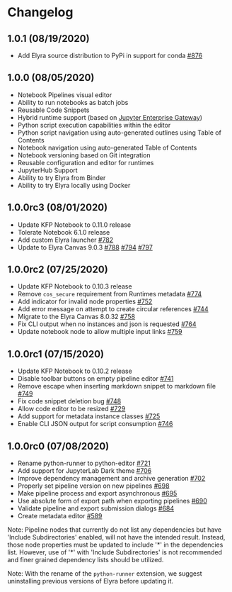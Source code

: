# Changelog

## 1.0.1 (08/19/2020)

- Add Elyra source distribution to PyPi in support for conda [#876](https://github.com/elyra-ai/elyra/pull/876)

## 1.0.0 (08/05/2020)

- Notebook Pipelines visual editor
- Ability to run notebooks as batch jobs
- Reusable Code Snippets
- Hybrid runtime support (based on [Jupyter Enterprise Gateway](https://github.com/jupyter/enterprise_gateway))
- Python script execution capabilities within the editor
- Python script navigation using auto-generated outlines using Table of Contents
- Notebook navigation using auto-generated Table of Contents
- Notebook versioning based on Git integration
- Reusable configuration and editor for runtimes
- JupyterHub Support
- Ability to try Elyra from Binder
- Ability to try Elyra locally using Docker

## 1.0.0rc3 (08/01/2020)

- Update KFP Notebook to 0.11.0 release
- Tolerate Notebook 6.1.0 release
- Add custom Elyra launcher [#782](https://github.com/elyra-ai/elyra/issues/782)
- Update to Elyra Canvas 9.0.3 [#788](https://github.com/elyra-ai/elyra/issues/788) [#794](https://github.com/elyra-ai/elyra/issues/794) [#797](https://github.com/elyra-ai/elyra/issues/797) 

## 1.0.0rc2 (07/25/2020)

- Update KFP Notebook to 0.10.3 release
- Remove `cos_secure` requirement from Runtimes metadata [#774](https://github.com/elyra-ai/elyra/issues/774)
- Add indicator for invalid node properties [#752](https://github.com/elyra-ai/elyra/issues/752)
- Add error message on attempt to create circular references [#744](https://github.com/elyra-ai/elyra/issues/744)
- Migrate to the Elyra Canvas 8.0.32  [#758](https://github.com/elyra-ai/elyra/issues/758)
- Fix CLI output when no instances and json is requested  [#764](https://github.com/elyra-ai/elyra/issues/764)
- Update notebook node to allow multiple input links  [#759](https://github.com/elyra-ai/elyra/issues/759)

## 1.0.0rc1 (07/15/2020)

- Update KFP Notebook to 0.10.2 release
- Disable toolbar buttons on empty pipeline editor [#741](https://github.com/elyra-ai/elyra/issues/741)
- Remove escape when inserting markdown snippet to markdown file [#749](https://github.com/elyra-ai/elyra/issues/749)
- Fix code snippet deletion bug [#748](https://github.com/elyra-ai/elyra/issues/748)
- Allow code editor to be resized [#729](https://github.com/elyra-ai/elyra/issues/729)
- Add support for metadata instance classes [#725](https://github.com/elyra-ai/elyra/issues/725)
- Enable CLI JSON output for script consumption [#746](https://github.com/elyra-ai/elyra/issues/746)

## 1.0.0rc0 (07/08/2020)

- Rename python-runner to python-editor [#721](https://github.com/elyra-ai/elyra/issues/721)
- Add support for JupyterLab Dark theme [#706](https://github.com/elyra-ai/elyra/issues/706)
- Improve dependency management and archive generation [#702](https://github.com/elyra-ai/elyra/issues/702)
- Properly set pipeline version on new pipelines [#698](https://github.com/elyra-ai/elyra/issues/698)
- Make pipeline process and export asynchronous [#695](https://github.com/elyra-ai/elyra/issues/695)
- Use absolute form of export path when exporting pipelines [#690](https://github.com/elyra-ai/elyra/issues/690)
- Validate pipeline and export submission dialogs [#684](https://github.com/elyra-ai/elyra/issues/684)
- Create metadata editor [#589](https://github.com/elyra-ai/elyra/issues/589)

Note: Pipeline nodes that currently do not list any dependencies but have 'Include Subdirectories' enabled, 
will not have the intended result. Instead, those node properties must be updated to include '\*' in the dependencies list.
However, use of '\*' with 'Include Subdirectories' is not recommended and finer grained dependency lists should be utilized.

Note: With the rename of the `python-runner` extension, we suggest uninstalling previous versions of Elyra before updating it.
